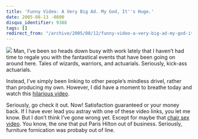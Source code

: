 ```yaml
---
title: 'Funny Video: A Very Big Ad. My God, It''s Huge.'
date: 2005-08-13 -0800
disqus_identifier: 9388
tags: []
redirect_from: "/archive/2005/08/12/funny-video-a-very-big-ad-my-god-its-huge.aspx/"
---
```


![](https://haacked.com/images/BigAd.jpg) Man, I’ve been so heads down
busy with work lately that I haven’t had time to regale you with the
fantastical events that have been going on around here. Tales of
wizards, warriors, and actuarials. Seriously, kick-ass actuarials.

Instead, I’ve simply been linking to other people’s mindless drivel,
rather than producing my own. However, I did have a moment to breathe
today and watch this [hilarious
video](http://www.hugi.is/hahradi/bigboxes.php?box_id=51208&f_id=1395).

Seriously, go check it out. Now! Satisfaction guaranteed or your money
back. If I have ever lead you astray with one of these video links, you
let me know. But I don’t think I’ve gone wrong yet. Except for maybe
that [chair sex video](https://haacked.com/archive/2005/07/11/8602.aspx).
You know, the one that put Paris Hilton out of business. Seriously,
furniture fornication was probaby out of line.

